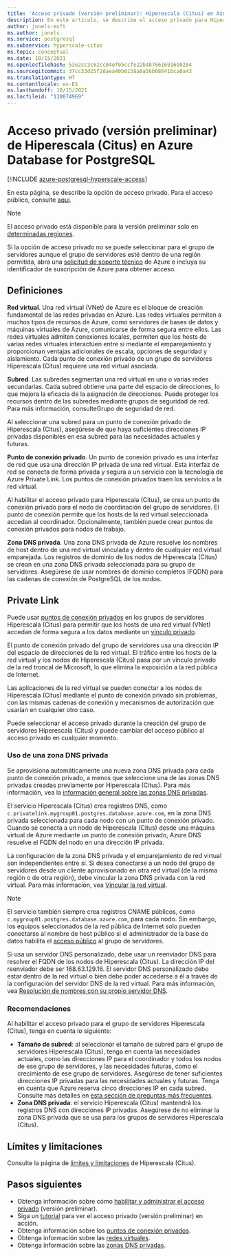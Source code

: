 ```yaml
---
title: 'Acceso privado (versión preliminar): Hiperescala (Citus) en Azure Database for PostgreSQL'
description: En este artículo, se describe el acceso privado para Hiperescala (Citus) en Azure Database for PostgreSQL.
author: jonels-msft
ms.author: jonels
ms.service: postgresql
ms.subservice: hyperscale-citus
ms.topic: conceptual
ms.date: 10/15/2021
ms.openlocfilehash: 53e2cc3c62cc04ef05ccfe22b4876616916b0284
ms.sourcegitcommit: 37cc33d25f2daea40b6158a8a56b08641bca0a43
ms.translationtype: HT
ms.contentlocale: es-ES
ms.lasthandoff: 10/15/2021
ms.locfileid: "130074969"
---
```

# <a name="private-access-preview-in-azure-database-for-postgresql---hyperscale-citus"></a>Acceso privado (versión preliminar) de Hiperescala (Citus) en Azure Database for PostgreSQL

[!INCLUDE [azure-postgresql-hyperscale-access](../../includes/azure-postgresql-hyperscale-access.md)]

En esta página, se describe la opción de acceso privado. Para el acceso público, consulte [aquí](concepts-hyperscale-firewall-rules.md).

> [!NOTE]
>
> El acceso privado está disponible para la versión preliminar solo en [determinadas regiones](concepts-hyperscale-limits.md#regions).
>
> Si la opción de acceso privado no se puede seleccionar para el grupo de servidores aunque el grupo de servidores esté dentro de una región permitida, abra una [solicitud de soporte técnico](https://portal.azure.com/#blade/Microsoft_Azure_Support/HelpAndSupportBlade/newsupportrequest) de Azure e incluya su identificador de suscripción de Azure para obtener acceso.

## <a name="definitions"></a>Definiciones

**Red virtual**. Una red virtual (VNet) de Azure es el bloque de creación fundamental de las redes privadas en Azure. Las redes virtuales permiten a muchos tipos de recursos de Azure, como servidores de bases de datos y máquinas virtuales de Azure, comunicarse de forma segura entre ellos. Las redes virtuales admiten conexiones locales, permiten que los hosts de varias redes virtuales interactúen entre sí mediante el emparejamiento y proporcionan ventajas adicionales de escala, opciones de seguridad y aislamiento. Cada punto de conexión privado de un grupo de servidores Hiperescala (Citus) requiere una red virtual asociada.

**Subred**. Las subredes segmentan una red virtual en una o varias redes secundarias.
Cada subred obtiene una parte del espacio de direcciones, lo que mejora la eficacia de la asignación de direcciones.  Puede proteger los recursos dentro de las subredes mediante grupos de seguridad de red. Para más información, consulteGrupo de seguridad de red.

Al seleccionar una subred para un punto de conexión privado de Hiperescala (Citus), asegúrese de que haya suficientes direcciones IP privadas disponibles en esa subred para las necesidades actuales y futuras.

**Punto de conexión privado**. Un punto de conexión privado es una interfaz de red que usa una dirección IP privada de una red virtual. Esta interfaz de red se conecta de forma privada y segura a un servicio con la tecnología de Azure Private Link. Los puntos de conexión privados traen los servicios a la red virtual.

Al habilitar el acceso privado para Hiperescala (Citus), se crea un punto de conexión privado para el nodo de coordinación del grupo de servidores. El punto de conexión permite que los hosts de la red virtual seleccionada accedan al coordinador. Opcionalmente, también puede crear puntos de conexión privados para nodos de trabajo.

**Zona DNS privada**. Una zona DNS privada de Azure resuelve los nombres de host dentro de una red virtual vinculada y dentro de cualquier red virtual emparejada. Los registros de dominio de los nodos de Hiperescala (Citus) se crean en una zona DNS privada seleccionada para su grupo de servidores.  Asegúrese de usar nombres de dominio completos (FQDN) para las cadenas de conexión de PostgreSQL de los nodos.

## <a name="private-link"></a>Private Link

Puede usar [puntos de conexión privados](/azure/private-link/private-endpoint-overview) en los grupos de servidores Hiperescala (Citus) para permitir que los hosts de una red virtual (VNet) accedan de forma segura a los datos mediante un [vínculo privado](/azure/private-link/private-link-overview).

El punto de conexión privado del grupo de servidores usa una dirección IP del espacio de direcciones de la red virtual. El tráfico entre los hosts de la red virtual y los nodos de Hiperescala (Citus) pasa por un vínculo privado de la red troncal de Microsoft, lo que elimina la exposición a la red pública de Internet.

Las aplicaciones de la red virtual se pueden conectar a los nodos de Hiperescala (Citus) mediante el punto de conexión privado sin problemas, con las mismas cadenas de conexión y mecanismos de autorización que usarían en cualquier otro caso.

Puede seleccionar el acceso privado durante la creación del grupo de servidores Hiperescala (Citus) y puede cambiar del acceso público al acceso privado en cualquier momento.

### <a name="using-a-private-dns-zone"></a>Uso de una zona DNS privada

Se aprovisiona automáticamente una nueva zona DNS privada para cada punto de conexión privado, a menos que seleccione una de las zonas DNS privadas creadas previamente por Hiperescala (Citus). Para más información, vea la [información general sobre las zonas DNS privadas](/azure/dns/private-dns-overview).

El servicio Hiperescala (Citus) crea registros DNS, como `c.privatelink.mygroup01.postgres.database.azure.com`, en la zona DNS privada seleccionada para cada nodo con un punto de conexión privado. Cuando se conecta a un nodo de Hiperescala (Citus) desde una máquina virtual de Azure mediante un punto de conexión privado, Azure DNS resuelve el FQDN del nodo en una dirección IP privada.

La configuración de la zona DNS privada y el emparejamiento de red virtual son independientes entre sí. Si desea conectarse a un nodo del grupo de servidores desde un cliente aprovisionado en otra red virtual (de la misma región o de otra región), debe vincular la zona DNS privada con la red virtual. Para más información, vea [Vincular la red virtual](/azure/dns/private-dns-getstarted-portal#link-the-virtual-network).

> [!NOTE]
>
> El servicio también siempre crea registros CNAME públicos, como `c.mygroup01.postgres.database.azure.com`, para cada nodo. Sin embargo, los equipos seleccionados de la red pública de Internet solo pueden conectarse al nombre de host público si el administrador de la base de datos habilita el [acceso público](concepts-hyperscale-firewall-rules.md) al grupo de servidores.

Si usa un servidor DNS personalizado, debe usar un reenviador DNS para resolver el FQDN de los nodos de Hiperescala (Citus). La dirección IP del reenviador debe ser 168.63.129.16. El servidor DNS personalizado debe estar dentro de la red virtual o bien debe poder accederse a él a través de la configuración del servidor DNS de la red virtual. Para más información, vea [Resolución de nombres con su propio servidor DNS](/azure/virtual-network/virtual-networks-name-resolution-for-vms-and-role-instances#name-resolution-that-uses-your-own-dns-server).

### <a name="recommendations"></a>Recomendaciones

Al habilitar el acceso privado para el grupo de servidores Hiperescala (Citus), tenga en cuenta lo siguiente:

* **Tamaño de subred**: al seleccionar el tamaño de subred para el grupo de servidores Hiperescala (Citus), tenga en cuenta las necesidades actuales, como las direcciones IP para el coordinador y todos los nodos de ese grupo de servidores, y las necesidades futuras, como el crecimiento de ese grupo de servidores. Asegúrese de tener suficientes direcciones IP privadas para las necesidades actuales y futuras. Tenga en cuenta que Azure reserva cinco direcciones IP en cada subred.
  Consulte más detalles en [esta sección de preguntas más frecuentes](/azure/virtual-network/virtual-networks-faq#configuration).
* **Zona DNS privada**: el servicio Hiperescala (Citus) mantendrá los registros DNS con direcciones IP privadas. Asegúrese de no eliminar la zona DNS privada que se usa para los grupos de servidores Hiperescala (Citus).

## <a name="limits-and-limitations"></a>Límites y limitaciones

Consulte la página de [límites y limitaciones](concepts-hyperscale-limits.md) de Hiperescala (Citus).

## <a name="next-steps"></a>Pasos siguientes

* Obtenga información sobre cómo [habilitar y administrar el acceso privado](howto-hyperscale-private-access.md) (versión preliminar).
* Siga un [tutorial](tutorial-hyperscale-private-access.md) para ver el acceso privado (versión preliminar) en acción.
* Obtenga información sobre los [puntos de conexión privados](/azure/private-link/private-endpoint-overview).
* Obtenga información sobre las [redes virtuales](/azure/virtual-network/concepts-and-best-practices).
* Obtenga información sobre las [zonas DNS privadas](/azure/dns/private-dns-overview).
